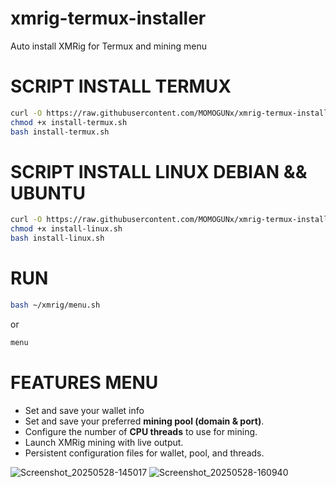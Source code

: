 # xmrig-termux-installer
Auto install XMRig for Termux and mining menu

# SCRIPT INSTALL TERMUX

```bash
curl -O https://raw.githubusercontent.com/MOMOGUNx/xmrig-termux-installer/main/install-termux.sh
chmod +x install-termux.sh
bash install-termux.sh

```
# SCRIPT INSTALL LINUX DEBIAN && UBUNTU

```bash
curl -O https://raw.githubusercontent.com/MOMOGUNx/xmrig-termux-installer/main/install-linux.sh
chmod +x install-linux.sh
bash install-linux.sh

```

# RUN

```bash
bash ~/xmrig/menu.sh
```
or

```bash
menu
```

# FEATURES MENU

- Set and save your wallet info
- Set and save your preferred **mining pool (domain & port)**.
- Configure the number of **CPU threads** to use for mining.
- Launch XMRig mining with live output.
- Persistent configuration files for wallet, pool, and threads.


![Screenshot_20250528-145017](https://github.com/user-attachments/assets/99b699f4-238c-46c8-b766-19bbb90ed51e)
![Screenshot_20250528-160940](https://github.com/user-attachments/assets/f921bdc8-7d10-4fcb-995c-514fdb39a5de)

